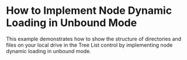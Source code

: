 # How to Implement Node Dynamic Loading in Unbound Mode


This example demonstrates how to show the structure of directories and files on your local drive in the Tree List control by implementing node dynamic loading in unbound mode.

<br/>


